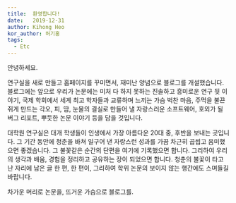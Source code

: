 ```yaml
---
title:  환영합니다!
date:   2019-12-31
author: Kihong Heo
kor_author: 허기홍
tags:
  - Etc
---
```


안녕하세요.

연구실을 새로 만들고 홈페이지를 꾸미면서, 재미난 양념으로 블로그를 개설했습니다.
블로그에는 앞으로 우리가 논문에는 미처 다 하지 못하는 진솔하고 흥미로운 연구 뒷 이야기,
국제 학회에서 세계 최고 학자들과 교류하며 느끼는 가슴 벅찬 마음, 주먹을 불끈 쥐게 만드는 각오,
피, 땀, 눈물의 결실로 만들어 낼 자랑스러운 소프트웨어, 호외가 될 버그 리포트, 뿌듯한 논문 이야기
등을 담을 것입니다.

대학원 연구실은 대개 학생들이 인생에서 가장 아름다운 20대 중, 후반을 보내는 곳입니다.
그 기간 동안에 청춘을 바쳐 일구어 낸 자랑스런 성과를 가끔 차근히 곱씹고 음미했으면 좋겠습니다.
그 불꽃같은 순간의 단편을 여기에 기록했으면 합니다.
그리하여 우리의 생각과 배움, 경험을 정리하고 공유하는 장이 되었으면 합니다.
청춘의 불꽃이 타고 난 자리에 남은 글 한 편, 한 편이, 그리하여 학위 논문의 보이지 않는 행간에도 스며들길 바랍니다.

차가운 머리로 논문을, 뜨거운 가슴으로 블로그를.
